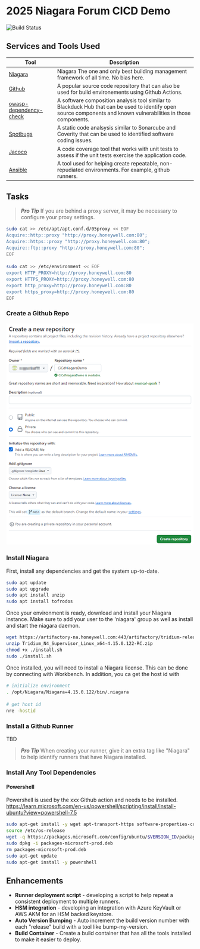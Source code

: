 # 2025 Niagara Forum CICD Demo
![Build Status](https://github.com/copperleaf91/2025_niagara_forum_cicd_demo/actions/workflows/build_module.yml/badge.svg)

## Services and Tools Used
| Tool                                                                      | Description                                                                             |
|---------------------------------------------------------------------------|-----------------------------------------------------------------------------------------|
| [Niagara](https://www.tridium.com/us/en/Products/niagara)                 | Niagara	The one and only best building management framework of all time. No bias here.  |
| [Github](https://github.com/)                                             | A popular source code repository that can also be used for build environements using Github Actions. |
| [owasp-dependency-check](https://owasp.org/www-project-dependency-check/) | A software composition analysis tool similar to Blackduck Hub that can be used to identify open source components and known vulnerabilities in those components. |
| [Spotbugs](https://spotbugs.github.io/)                                   | A static code analsysis similar to Sonarcube and Coverity that can be used to identified software coding issues. |
| [Jacoco](https://www.jacoco.org/jacoco/)                                  | A code coverage tool that works with unit tests to assess if the unit tests exercise the application code. |
| [Ansible](https://docs.ansible.com/ansible/latest/index.html)             | A tool used for helping create repeatable, non-repudiated environments. For example, github runners.

## Tasks

> _**Pro Tip**_ If you are behind a proxy server, it may be necessary to configure your proxy settings.
```bash
sudo cat >> /etc/apt/apt.conf.d/05proxy << EOF
Acquire::http::proxy "http://proxy.honeywell.com:80";
Acquire::https::proxy "http://proxy.honeywell.com:80";
Acquire::ftp::proxy "http://proxy.honeywell.com:80";
EOF

sudo cat >> /etc/environment << EOF
export HTTP_PROXY=http://proxy.honeywell.com:80
export HTTPS_PROXY=http://proxy.honeywell.com:80
export http_proxy=http://proxy.honeywell.com:80
export https_proxy=http://proxy.honeywell.com:80
EOF
```

### Create a Github Repo

![Create Repo](./images/create_repo.png)

### Install Niagara

First, install any dependencies and get the system up-to-date.

```bash
sudo apt update
sudo apt upgrade
sudo apt install unzip
sudo apt install tofrodos
```

Once your environment is ready, download and install your Niagara instance. Make sure to add your user to the 'niagara' group as well as install and start the niagara daemon.

```bash
wget https://artifactory-na.honeywell.com:443/artifactory/tridium-release-candidates-maven-stable-local/com/tridium/niagara/image/Tridium_N4_Supervisor_Linux_x64/4.15.0.122-RC/Tridium_N4_Supervisor_Linux_x64-4.15.0.122-RC.zip
unzip Tridium_N4_Supervisor_Linux_x64-4.15.0.122-RC.zip
chmod +x ./install.sh
sudo ./install.sh
```

Once installed, you will need to install a Niagara license. This can be done by connecting with Workbench. In addition, you ca get the host id with

```bash
# initialize environment
. /opt/Niagara/Niagara=4.15.0.122/bin/.niagara

# get host id
nre -hostid
```

### Install a Github Runner

TBD

> _**Pro Tip**_ When creating your runner, give it an extra tag like "Niagara" to help identify runners that have Niagara installed.

### Install Any Tool Dependencies

#### Powershell

Powershell is used by the xxx Github action and needs to be installed.
https://learn.microsoft.com/en-us/powershell/scripting/install/install-ubuntu?view=powershell-7.5

```bash
sudo apt-get install -y wget apt-transport-https software-properties-common
source /etc/os-release
wget -q https://packages.microsoft.com/config/ubuntu/$VERSION_ID/packages-microsoft-prod.deb
sudo dpkg -i packages-microsoft-prod.deb
rm packages-microsoft-prod.deb
sudo apt-get update
sudo apt-get install -y powershell
```

## Enhancements

- **Runner deployment script** - developing a script to help repeat a consistent deployment to multiple runners.
- **HSM integration** - developing an integration with Azure KeyVault or AWS AKM for an HSM backed keystore.
- **Auto Version Bumping** - Auto increment the build version number with each "release" build with a tool like bump-my-version.
- **Build Container** - Create a build container that has all the tools installed to make it easier to deploy.